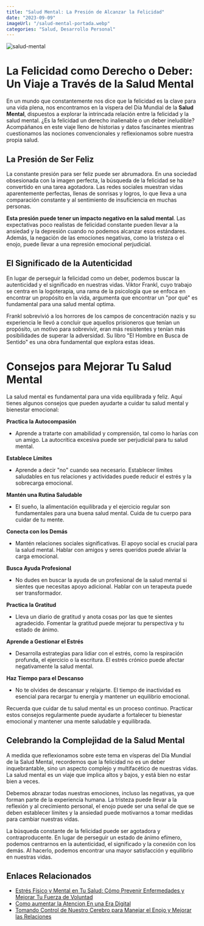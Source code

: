 ```yaml
---
title: "Salud Mental: La Presión de Alcanzar la Felicidad"
date: "2023-09-09"
imageUrl: "/salud-mental-portada.webp"
categories: "Salud, Desarrollo Personal"
---
```


![salud-mental](/salud-mental-page.webp)

# La Felicidad como Derecho o Deber: Un Viaje a Través de la Salud Mental

En un mundo que constantemente nos dice que la felicidad es la clave para una vida plena, nos encontramos en la víspera del Día Mundial de la **Salud Mental**, dispuestos a explorar la intrincada relación entre la felicidad y la salud mental. ¿Es la felicidad un derecho inalienable o un deber ineludible? Acompáñanos en este viaje lleno de historias y datos fascinantes mientras cuestionamos las nociones convencionales y reflexionamos sobre nuestra propia salud.

## La Presión de Ser Feliz

La constante presión para ser feliz puede ser abrumadora. En una sociedad obsesionada con la imagen perfecta, la búsqueda de la felicidad se ha convertido en una tarea agotadora. Las redes sociales muestran vidas aparentemente perfectas, llenas de sonrisas y logros, lo que lleva a una comparación constante y al sentimiento de insuficiencia en muchas personas.

**Esta presión puede tener un impacto negativo en la salud mental**. Las expectativas poco realistas de felicidad constante pueden llevar a la ansiedad y la depresión cuando no podemos alcanzar esos estándares. Además, la negación de las emociones negativas, como la tristeza o el enojo, puede llevar a una represión emocional perjudicial.

## El Significado de la Autenticidad

En lugar de perseguir la felicidad como un deber, podemos buscar la autenticidad y el significado en nuestras vidas. Viktor Frankl, cuyo trabajo se centra en la logoterapia, una rama de la psicología que se enfoca en encontrar un propósito en la vida, argumenta que encontrar un "por qué" es fundamental para una salud mental optima.

Frankl sobrevivió a los horrores de los campos de concentración nazis y su experiencia le llevó a concluir que aquellos prisioneros que tenían un propósito, un motivo para sobrevivir, eran más resistentes y tenían más posibilidades de superar la adversidad. Su libro "El Hombre en Busca de Sentido" es una obra fundamental que explora estas ideas.

# Consejos para Mejorar Tu Salud Mental

La salud mental es fundamental para una vida equilibrada y feliz. Aquí tienes algunos consejos que pueden ayudarte a cuidar tu salud mental y bienestar emocional:

**Practica la Autocompasión**

- Aprende a tratarte con amabilidad y comprensión, tal como lo harías con un amigo. La autocrítica excesiva puede ser perjudicial para tu salud mental.

**Establece Límites**

- Aprende a decir "no" cuando sea necesario. Establecer límites saludables en tus relaciones y actividades puede reducir el estrés y la sobrecarga emocional.

**Mantén una Rutina Saludable**

- El sueño, la alimentación equilibrada y el ejercicio regular son fundamentales para una buena salud mental. Cuida de tu cuerpo para cuidar de tu mente.

**Conecta con los Demás**

- Mantén relaciones sociales significativas. El apoyo social es crucial para la salud mental. Hablar con amigos y seres queridos puede aliviar la carga emocional.

**Busca Ayuda Profesional**

- No dudes en buscar la ayuda de un profesional de la salud mental si sientes que necesitas apoyo adicional. Hablar con un terapeuta puede ser transformador.

**Practica la Gratitud**

- Lleva un diario de gratitud y anota cosas por las que te sientes agradecido. Fomentar la gratitud puede mejorar tu perspectiva y tu estado de ánimo.

**Aprende a Gestionar el Estrés**

- Desarrolla estrategias para lidiar con el estrés, como la respiración profunda, el ejercicio o la escritura. El estrés crónico puede afectar negativamente la salud mental.

**Haz Tiempo para el Descanso**

- No te olvides de descansar y relajarte. El tiempo de inactividad es esencial para recargar tu energía y mantener un equilibrio emocional.

Recuerda que cuidar de tu salud mental es un proceso continuo. Practicar estos consejos regularmente puede ayudarte a fortalecer tu bienestar emocional y mantener una mente saludable y equilibrada.

## Celebrando la Complejidad de la Salud Mental

A medida que reflexionamos sobre este tema en vísperas del Día Mundial de la Salud Mental, recordemos que la felicidad no es un deber inquebrantable, sino un aspecto complejo y multifacético de nuestras vidas. La salud mental es un viaje que implica altos y bajos, y está bien no estar bien a veces.

Debemos abrazar todas nuestras emociones, incluso las negativas, ya que forman parte de la experiencia humana. La tristeza puede llevar a la reflexión y al crecimiento personal, el enojo puede ser una señal de que se deben establecer límites y la ansiedad puede motivarnos a tomar medidas para cambiar nuestras vidas.

La búsqueda constante de la felicidad puede ser agotadora y contraproducente. En lugar de perseguir un estado de ánimo efímero, podemos centrarnos en la autenticidad, el significado y la conexión con los demás. Al hacerlo, podemos encontrar una mayor satisfacción y equilibrio en nuestras vidas.

## Enlaces Relacionados


- [Estrés Físico y Mental en Tu Salud: Cómo Prevenir Enfermedades y Mejorar Tu Fuerza de Voluntad](https://abelardo.blog/posts/estres-fisico-y-mental)
- [Como aumentar la Atencion En una Era Digital](https://abelardo.blog/posts/aumentar-la-atencion) 
- [Tomando Control de Nuestro Cerebro para Manejar el Enojo y Mejorar las Relaciones](https://abelardo.blog/posts/como-manejar-el-enojo) 